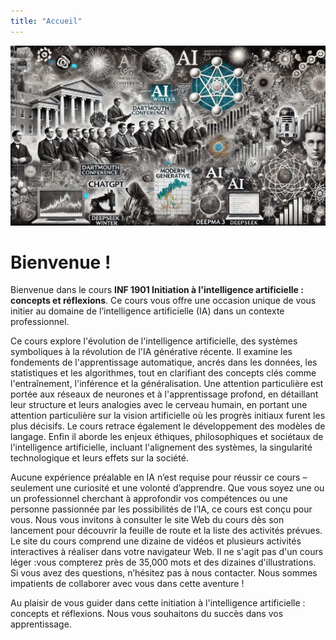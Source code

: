 ```yaml
---
title: "Accueil"
---
```


![Header Image](/images/entete-IA-richard.jpeg)

# Bienvenue !

Bienvenue dans le cours **INF 1901 Initiation à l'intelligence artificielle :
concepts et réflexions**. Ce cours vous offre une occasion unique de vous
initier au domaine de l’intelligence artificielle (IA) dans un contexte
professionnel.

Ce cours explore l'évolution de l'intelligence artificielle, des systèmes
symboliques à la révolution de l'IA générative récente. Il examine les
fondements de l'apprentissage automatique, ancrés dans les données, les
statistiques et les algorithmes, tout en clarifiant des concepts clés comme
l'entraînement, l'inférence et la généralisation. Une attention particulière est
portée aux réseaux de neurones et à l'apprentissage profond, en détaillant leur
structure et leurs analogies avec le cerveau humain, en portant une attention
particulière sur la vision artificielle où les progrès initiaux furent les plus
décisifs. Le cours retrace également le développement des modèles de langage.
Enfin il aborde les enjeux éthiques, philosophiques et sociétaux de
l'intelligence artificielle, incluant l'alignement des systèmes, la singularité
technologique et leurs effets sur la société.

Aucune expérience préalable en IA n’est requise pour réussir ce cours –
seulement une curiosité et une volonté d’apprendre. Que vous soyez une ou un
professionnel cherchant à approfondir vos compétences ou une personne passionnée
par les possibilités de l’IA, ce cours est conçu pour vous. Nous vous invitons à
consulter le site Web du cours dès son lancement pour découvrir la feuille de
route et la liste des activités prévues. Le site du cours comprend une dizaine 
de vidéos et plusieurs activités interactives  à réaliser dans votre navigateur Web. 
Il ne s'agit pas d'un cours  léger&nbsp;:vous compterez près de 35,000 mots et 
des dizaines d'illustrations. Si vous avez des questions, n’hésitez pas à nous 
contacter. Nous sommes impatients de collaborer avec vous dans cette aventure&nbsp;!


Au plaisir de vous guider dans cette initiation à l'intelligence artificielle&nbsp;:
concepts et réflexions. Nous vous souhaitons du succès dans vos apprentissage.
